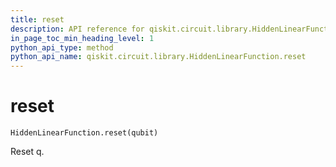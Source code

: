 ```yaml
---
title: reset
description: API reference for qiskit.circuit.library.HiddenLinearFunction.reset
in_page_toc_min_heading_level: 1
python_api_type: method
python_api_name: qiskit.circuit.library.HiddenLinearFunction.reset
---
```


# reset

<span id="qiskit.circuit.library.HiddenLinearFunction.reset" />

`HiddenLinearFunction.reset(qubit)`

Reset q.

